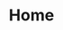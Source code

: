 ---
home: true
title: Home
heroImage: /images/hero.png
actions:
  - text: Get Started
    link: /guide/introduction
    type: primary
  - text: Development
    link: /widget-development/introduction.html
    type: secondary
features:
- title: Mobile Web Application
  details: Senses - Smart Mirror Software comes with a web app on your mobile to easy configure your Smart Mirror.
- title: 35+ Widgets
  details: 35+ different widgets to visually show all kinds of day-to-day data.
- title: Build & Extend
  details: Are you a creative developer? Senses - Smart Mirror comes with different ways to create your own widgets.
- title: Profiles
  details: With dynamic profiles you can set up different layouts. Switch to a profile to show different widgets & data.
- title: Voice Integration
  details: Use your voice to turn off / on the Smart Mirror, switch profiles or show widgets on your Smart Mirror.
- title: Animations
  details: ... provide a clean and modern way to show different data inside the widget and to switch between widgets on the Senses - Smart Mirror.
footer: MIT Licensed | Copyright © 2021-present | Made by Nick Thesing
---